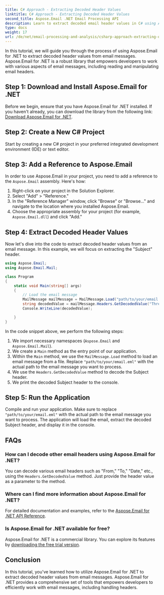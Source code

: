 ```yaml
---
title: C# Approach - Extracting Decoded Header Values
linktitle: C# Approach - Extracting Decoded Header Values
second_title: Aspose.Email .NET Email Processing API
description: Learn to extract decoded email header values in C# using Aspose.Email for .NET. Comprehensive guide with code examples.
type: docs
weight: 17
url: /de/net/email-processing-and-analysis/csharp-approach-extracting-decoded-header-values/
---
```


In this tutorial, we will guide you through the process of using Aspose.Email for .NET to extract decoded header values from email messages. Aspose.Email for .NET is a robust library that empowers developers to work with various aspects of email messages, including reading and manipulating email headers.

## Step 1: Download and Install Aspose.Email for .NET

Before we begin, ensure that you have Aspose.Email for .NET installed. If you haven't already, you can download the library from the following link: [Download Aspose.Email for .NET](https://releases.aspose.com/email/net).

## Step 2: Create a New C# Project

Start by creating a new C# project in your preferred integrated development environment (IDE) or text editor.

## Step 3: Add a Reference to Aspose.Email

In order to use Aspose.Email in your project, you need to add a reference to the `Aspose.Email` assembly. Here's how:

1. Right-click on your project in the Solution Explorer.
2. Select "Add" > "Reference."
3. In the "Reference Manager" window, click "Browse" or "Browse..." and navigate to the location where you installed Aspose.Email.
4. Choose the appropriate assembly for your project (for example, `Aspose.Email.dll`) and click "Add."

## Step 4: Extract Decoded Header Values

Now let's dive into the code to extract decoded header values from an email message. In this example, we will focus on extracting the "Subject" header.

```csharp
using Aspose.Email;
using Aspose.Email.Mail;

class Program
{
    static void Main(string[] args)
    {
        // Load the email message
		MailMessage mailMessage = MailMessage.Load("path/to/your/email.eml");
		string decodedValue = mailMessage.Headers.GetDecodedValue("Thread-Topic");
		Console.WriteLine(decodedValue);

    }
}
```

In the code snippet above, we perform the following steps:

1. We import necessary namespaces (`Aspose.Email` and `Aspose.Email.Mail`).
2. We create a `Main` method as the entry point of our application.
3. Within the `Main` method, we use the `MailMessage.Load` method to load an email message from a file. Replace `"path/to/your/email.eml"` with the actual path to the email message you want to process.
4. We use the `Headers.GetDecodedValue` method to decode the Subject header.
5. We print the decoded Subject header to the console.

## Step 5: Run the Application

Compile and run your application. Make sure to replace `"path/to/your/email.eml"` with the actual path to the email message you want to process. The application will load the email, extract the decoded Subject header, and display it in the console.

## FAQs

### How can I decode other email headers using Aspose.Email for .NET?

You can decode various email headers such as "From," "To," "Date," etc., using the `Headers.GetDecodedValue` method. Just provide the header value as a parameter to the method.

### Where can I find more information about Aspose.Email for .NET?

For detailed documentation and examples, refer to the [Aspose.Email for .NET API Reference](https://reference.aspose.com/email/net).

### Is Aspose.Email for .NET available for free?

Aspose.Email for .NET is a commercial library. You can explore its features by [downloading the free trial version](https://releases.aspose.com/email/net).

## Conclusion

In this tutorial, you've learned how to utilize Aspose.Email for .NET to extract decoded header values from email messages. Aspose.Email for .NET provides a comprehensive set of tools that empowers developers to efficiently work with email messages, including handling headers.